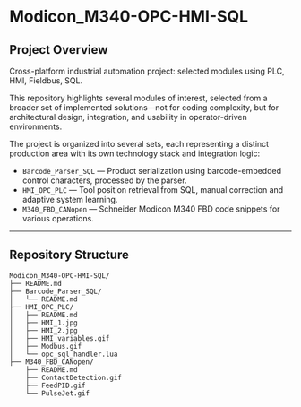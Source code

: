 # Modicon_M340-OPC-HMI-SQL

## Project Overview

Cross-platform industrial automation project: selected modules using PLC, HMI, Fieldbus, SQL.

This repository highlights several modules of interest, selected from a broader set of implemented solutions—not for coding complexity, but for architectural design, integration, and usability in operator-driven environments.

The project is organized into several sets, each representing a distinct production area with its own technology stack and integration logic:

- `Barcode_Parser_SQL` — Product serialization using barcode-embedded control characters, processed by the parser.
- `HMI_OPC_PLC` — Tool position retrieval from SQL, manual correction and adaptive system learning.
- `M340_FBD_CANopen` — Schneider Modicon M340 FBD code snippets for various operations.

---

## Repository Structure

```plaintext
Modicon_M340-OPC-HMI-SQL/
├── README.md
├── Barcode_Parser_SQL/
│   └── README.md
├── HMI_OPC_PLC/
│   ├── README.md
│   ├── HMI_1.jpg
│   ├── HMI_2.jpg
│   ├── HMI_variables.gif
│   ├── Modbus.gif
│   └── opc_sql_handler.lua
├── M340_FBD_CANopen/
    ├── README.md
    ├── ContactDetection.gif
    ├── FeedPID.gif
    └── PulseJet.gif

```